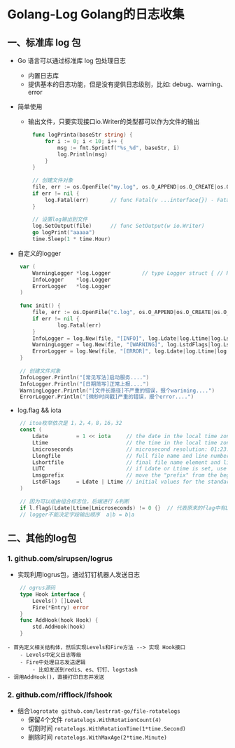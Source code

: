 # Golang-Log  Golang的日志收集

## 一、标准库 log 包
- Go 语言可以通过标准库 log 包处理日志
	- 内置日志库
	- 提供基本的日志功能，但是没有提供日志级别，比如: debug、warning、error

- 简单使用
	- 输出文件，只要实现接口io.Writer的类型都可以作为文件的输出
```go
		func logPrinta(baseStr string) {
			for i := 0; i < 10; i++ {
				msg := fmt.Sprintf("%s_%d", baseStr, i)
				log.Println(msg)
			}
		}
		
		// 创建文件对象
		file, err := os.OpenFile("my.log", os.O_APPEND|os.O_CREATE|os.O_WRONLY, 0666)
		if err != nil {
			log.Fatal(err)       // func Fatal(v ...interface{}) - Fatal is equivalent to Print() followed by a call to os.Exit(1).
		}
		
		// 设置log输出到文件
		log.SetOutput(file)      // func SetOutput(w io.Writer)
		go logPrint("aaaaa")
		time.Sleep(1 * time.Hour)
```

- 自定义的logger
```go
	var (
		WarningLogger *log.Logger          // type Logger struct { // Has unexported fields. }
		InfoLogger    *log.Logger
		ErrorLogger   *log.Logger
	)
	
	func init() {
		file, err := os.OpenFile("c.log", os.O_APPEND|os.O_CREATE|os.O_WRONLY, 0666)
		if err != nil {
				log.Fatal(err)
		}
		InfoLogger = log.New(file, "[INFO]", log.Ldate|log.Ltime|log.Lshortfile)
		WarningLogger = log.New(file, "[WARNING]", log.LstdFlags|log.Lshortfile)
		ErrorLogger = log.New(file, "[ERROR]", log.Ldate|log.Ltime|log.Lmicroseconds|log.Lshortfile)
	}
	
    // 创建文件对象
    InfoLogger.Println("[常见写法]启动服务....")
    InfoLogger.Println("[日期简写]正常上报....")
    WarningLogger.Println("[文件长路径]不严重的错误，报个warining....")
    ErrorLogger.Println("[微秒时间戳]严重的错误，报个error....")
```

- log.flag && iota
```go
	// itoa枚举依次是 1，2，4，8，16，32
	const (
		Ldate         = 1 << iota     // the date in the local time zone: 2009/01/23
		Ltime                         // the time in the local time zone: 01:23:23
		Lmicroseconds                 // microsecond resolution: 01:23:23.123123.  assumes Ltime.
		Llongfile                     // full file name and line number: /a/b/c/d.go:23
		Lshortfile                    // final file name element and line number: d.go:23. overrides Llongfile
		LUTC                          // if Ldate or Ltime is set, use UTC rather than the local time zone
		Lmsgprefix                    // move the "prefix" from the beginning of the line to before the message
		LstdFlags     = Ldate | Ltime // initial values for the standard logger
	)
	
	// 因为可以组由组合标志位，后端进行 &判断
	if l.flag&(Ldate|Ltime|Lmicroseconds) != 0 {}  // 代表原来的flag中有Ldate|Ltime|Lmicroseconds
	// logger不能决定字段输出顺序  a|b = b|a
```

## 二、其他的log包

### 1. github.com/sirupsen/logrus
- 实现利用logrus包，通过钉钉机器人发送日志
```go
	// ogrus源码
	type Hook interface {
		Levels() []Level
		Fire(*Entry) error
	}
	func AddHook(hook Hook) {
		std.AddHook(hook)
	}
```
	- 首先定义相关结构体，然后实现Levels和Fire方法 --> 实现 Hook接口
		- Levels中定义日志等级
		- Fire中处理日志发送逻辑
			- 比如发送到redis、es、钉钉、logstash
	- 调用AddHook()，直接打印日志并发送

### 2. github.com/rifflock/lfshook
- 结合`logrotate github.com/lestrrat-go/file-rotatelogs`
	- 保留4个文件 `rotatelogs.WithRotationCount(4)`
	- 切割时间 `rotatelogs.WithRotationTime(1*time.Second)`
	- 删除时间 `rotatelogs.WithMaxAge(2*time.Minute)`

